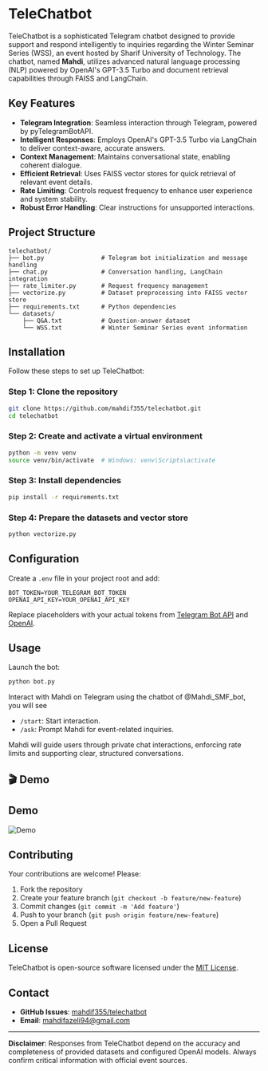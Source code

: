# TeleChatbot

TeleChatbot is a sophisticated Telegram chatbot designed to provide support and respond intelligently to inquiries regarding the Winter Seminar Series (WSS), an event hosted by Sharif University of Technology. The chatbot, named **Mahdi**, utilizes advanced natural language processing (NLP) powered by OpenAI's GPT-3.5 Turbo and document retrieval capabilities through FAISS and LangChain.

## Key Features

- **Telegram Integration**: Seamless interaction through Telegram, powered by pyTelegramBotAPI.
- **Intelligent Responses**: Employs OpenAI's GPT-3.5 Turbo via LangChain to deliver context-aware, accurate answers.
- **Context Management**: Maintains conversational state, enabling coherent dialogue.
- **Efficient Retrieval**: Uses FAISS vector stores for quick retrieval of relevant event details.
- **Rate Limiting**: Controls request frequency to enhance user experience and system stability.
- **Robust Error Handling**: Clear instructions for unsupported interactions.

## Project Structure

```
telechatbot/
├── bot.py                # Telegram bot initialization and message handling
├── chat.py               # Conversation handling, LangChain integration
├── rate_limiter.py       # Request frequency management
├── vectorize.py          # Dataset preprocessing into FAISS vector store
├── requirements.txt      # Python dependencies
└── datasets/
    ├── Q&A.txt           # Question-answer dataset
    └── WSS.txt           # Winter Seminar Series event information
```

## Installation

Follow these steps to set up TeleChatbot:

### Step 1: Clone the repository

```bash
git clone https://github.com/mahdif355/telechatbot.git
cd telechatbot
```

### Step 2: Create and activate a virtual environment

```bash
python -m venv venv
source venv/bin/activate  # Windows: venv\Scripts\activate
```

### Step 3: Install dependencies

```bash
pip install -r requirements.txt
```

### Step 4: Prepare the datasets and vector store

```bash
python vectorize.py
```

## Configuration

Create a `.env` file in your project root and add:

```dotenv
BOT_TOKEN=YOUR_TELEGRAM_BOT_TOKEN
OPENAI_API_KEY=YOUR_OPENAI_API_KEY
```

Replace placeholders with your actual tokens from [Telegram Bot API](https://core.telegram.org/bots#3-how-do-i-create-a-bot) and [OpenAI](https://platform.openai.com).

## Usage

Launch the bot:

```bash
python bot.py
```

Interact with Mahdi on Telegram using the chatbot of @Mahdi_SMF_bot, you will see
- `/start`: Start interaction.
- `/ask`: Prompt Mahdi for event-related inquiries.

Mahdi will guide users through private chat interactions, enforcing rate limits and supporting clear, structured conversations.

## 🎬 Demo

## Demo

![Demo](./demo/demo.gif)


## Contributing

Your contributions are welcome! Please:
1. Fork the repository
2. Create your feature branch (`git checkout -b feature/new-feature`)
3. Commit changes (`git commit -m 'Add feature'`)
4. Push to your branch (`git push origin feature/new-feature`)
5. Open a Pull Request

## License

TeleChatbot is open-source software licensed under the [MIT License](LICENSE).

## Contact

- **GitHub Issues**: [mahdif355/telechatbot](https://github.com/mahdif355/telechatbot/issues)
- **Email**: mahdifazeli94@gmail.com

---

**Disclaimer**: Responses from TeleChatbot depend on the accuracy and completeness of provided datasets and configured OpenAI models. Always confirm critical information with official event sources.

